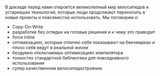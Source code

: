 В докладе перед нами откроется великолепный мир велосипедов и устаревших технологий, которые люди продолжают переносить в новые проекты и повсеместно использовать. Мы поговорим о:

* Copy-On-Write
* разработке без оглядки на готовые решения и к чему это приводит
* force inline
* оптимизациях, которые отлично себя показывают на бенчмарках и плохо себя ведут в реальной жизни
* бездумно отключаемых оптимизациях компилятора
* тонкостях стандартной библиотеки для повседневного использования
* супер качественном велосипедостроении
